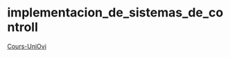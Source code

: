 # implementacion_de_sistemas_de_controll


[Cours-UniOvi](http://isa.uniovi.es/~ialvarez/Curso/Mecatronica/C3-ISC/index.shtml)
